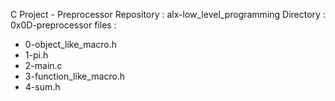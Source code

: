 C Project - Preprocessor
Repository : alx-low_level_programming
Directory : 0x0D-preprocessor
files :
- 0-object_like_macro.h
- 1-pi.h
- 2-main.c
- 3-function_like_macro.h
- 4-sum.h
